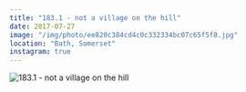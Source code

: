 ```yaml
---
title: "183.1 - not a village on the hill"
date: 2017-07-27
image: "/img/photo/ee820c384cd4c0c332334bc07c65f5f8.jpg"
location: "Bath, Somerset"
instagram: true
---
```


![183.1 - not a village on the hill](/img/photo/ee820c384cd4c0c332334bc07c65f5f8.jpg)
